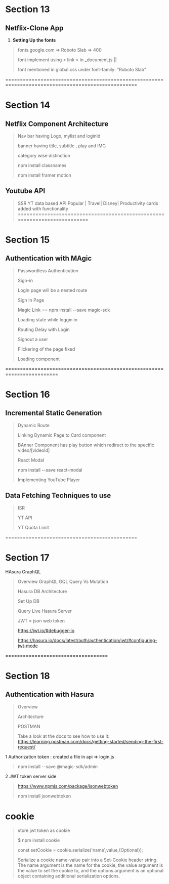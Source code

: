 # Section 13
## Netflix-Clone App

1. **Setting Up the fonts**
> fonts.google.com => Roboto Slab => 400
>
> font implement using < link > in _document.js || 
>
> font mentioned in global.css under font-family: "Roboto Slab"

===================================================================================================

# Section 14 

## Netflix Component Architecture 
> Nav bar having Logo, mylist and loginId
>
> banner having title, subtitle , play and IMG
>
> category wise distinction
>
> npm install classnames
>
> npm install framer motion

## Youtube API
> SSR 
> YT data based API
> Popular | Travel| Disney| Productivity cards added with functionality
==========================================================================

# Section 15
## Authentication with MAgic 
> Passwordless Authentication
>
> Sign-in 
>
> Login page will be a nested route 
>
> Sign In Page 
>
> Magic Link == npm install --save magic-sdk
>
> Loading state while loggin in
>
> Routing Delay with Login
>
> Signout a user
>
> Flickering of the page fixed
>
> Loading component

========================================================================
# Section 16
## Incremental Static Generation
>
>Dynamic Route 
>
> Linking Dynamic Page to Card component
>
> BAnner Component has play button which redirect to the specific video/[videoId]
>
> React Modal
> 
> npm install --save react-modal
>
> Implementing YouTube Player
>
## Data Fetching Techniques to use
> ISR
>
>YT API
>
>YT Quota Limit

=============================================

# Section 17
HAsura GraphQL
> Overview
> GraphQL
> GQL Query Vs Mutation
>
>Hasura 
> DB Architecture
> 
> Set Up DB
>
> Query Live Hasura Server
>
> JWT = json web token 
>
>https://jwt.io/#debugger-io
>
>https://hasura.io/docs/latest/auth/authentication/jwt/#configuring-jwt-mode

===================================
# Section 18
## Authentication with Hasura
>
> Overview 
>
> Architecture
>
> POSTMAN
> 
>Take a look at the docs to see how to use it: https://learning.postman.com/docs/getting-started/sending-the-first-request/
>
1 Authorization token : created a file in api => login.js
>
> npm install --save @magic-sdk/admin
>
2 JWT token server side 
>
> https://www.npmjs.com/package/jsonwebtoken
> 
> npm install jsonwebtoken


# cookie
> store jwt token as cookie 
>
>$ npm install cookie
>
>  const setCookie = cookie.serialize('name',value,{Optional});
>    
>Serialize a cookie name-value pair into a Set-Cookie header string. The name argument is the name for the cookie, the value argument is the value to set the cookie to, and the options argument is an optional object containing additional serialization options.
